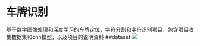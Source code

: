 # 车牌识别

基于数字图像处理和深度学习的车牌定位，字符分割和字符识别项目，包含项目收集数据集和cnn模型，以及项目的说明资料
##dataset
![](https://github.com/Yuqi-Zest/Vehicle-License-Plate-Recognition/blob/master/dataset.JPG)
